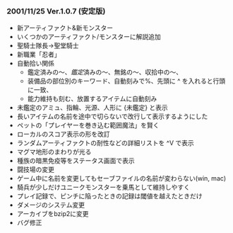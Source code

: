
### 2001/11/25 Ver.1.0.7 (安定版)

 - 新アーティファクト&新モンスター
 - いくつかのアーティファクト/モンスターに解説追加
 - 聖騎士隊長→聖堂騎士
 - 新職業「忍者」
 - 自動拾い関係
     - 鑑定済みの～、*鑑定*済みの～、無銘の～、収拾中の～、
     - 装備品の部位別のキーワード、自動刻みで%、先頭に ^ を入れると行頭に一致、
     - 能力維持も刻む、放置するアイテムに自動刻み
 - 未鑑定のアミュ、指輪、光源、人形に {未鑑定} と表示
 - 長いアイテムの名前を途中で切らないで改行して表示するようにした
 - ペットの「プレイヤーを巻き込む範囲魔法」を賢く
 - ローカルのスコア表示の形を改訂
 - ランダムアーティファクトの耐性などの詳細リストを ^V で表示
 - マグマ地形のまわりが光る
 - 種族の暗黒免疫等をステータス画面で表示
 - 闘技場の変更
 - ゲーム中に名前を変更してもセーブファイルの名前が変わらない(win, mac)
 - 騎兵が少しだけユニークモンスターを乗馬として維持しやすく
 - プレイ記録で、ピンチに陥ったときの記録は閾値を越えたときだけ
 - ダメージのシステム変更
 - アーカイブをbzip2に変更
 - バグ修正

